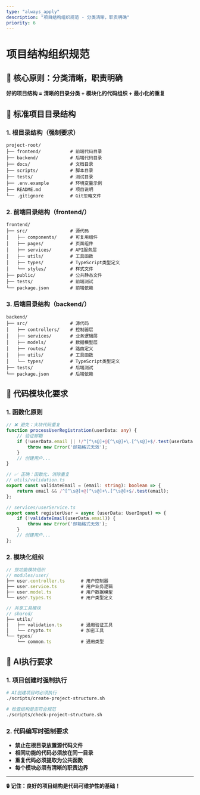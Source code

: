 ```yaml
---
type: "always_apply"
description: "项目结构组织规范 - 分类清晰，职责明确"
priority: 6
---
```


# 项目结构组织规范

## 🎯 核心原则：分类清晰，职责明确

**好的项目结构 = 清晰的目录分类 + 模块化的代码组织 + 最小化的重复**

## 📁 标准项目目录结构

### 1. 根目录结构（强制要求）
```
project-root/
├── frontend/           # 前端代码目录
├── backend/            # 后端代码目录
├── docs/               # 文档目录
├── scripts/            # 脚本目录
├── tests/              # 测试目录
├── .env.example        # 环境变量示例
├── README.md           # 项目说明
└── .gitignore          # Git忽略文件
```

### 2. 前端目录结构（frontend/）
```
frontend/
├── src/                # 源代码
│   ├── components/     # 可复用组件
│   ├── pages/          # 页面组件
│   ├── services/       # API服务层
│   ├── utils/          # 工具函数
│   ├── types/          # TypeScript类型定义
│   └── styles/         # 样式文件
├── public/             # 公共静态文件
├── tests/              # 前端测试
└── package.json        # 前端依赖
```

### 3. 后端目录结构（backend/）
```
backend/
├── src/                # 源代码
│   ├── controllers/    # 控制器层
│   ├── services/       # 业务逻辑层
│   ├── models/         # 数据模型层
│   ├── routes/         # 路由定义
│   ├── utils/          # 工具函数
│   └── types/          # TypeScript类型定义
├── tests/              # 后端测试
└── package.json        # 后端依赖
```

## 🧩 代码模块化要求

### 1. 函数化原则
```typescript
// ❌ 避免：大块代码重复
function processUserRegistration(userData: any) {
    // 验证邮箱
    if (!userData.email || !/^[^\s@]+@[^\s@]+\.[^\s@]+$/.test(userData.email)) {
        throw new Error('邮箱格式无效');
    }
    // 创建用户...
}

// ✅ 正确：函数化，消除重复
// utils/validation.ts
export const validateEmail = (email: string): boolean => {
    return email && /^[^\s@]+@[^\s@]+\.[^\s@]+$/.test(email);
};

// services/userService.ts
export const registerUser = async (userData: UserInput) => {
    if (!validateEmail(userData.email)) {
        throw new Error('邮箱格式无效');
    }
    // 创建用户...
};
```

### 2. 模块化组织
```typescript
// 按功能模块组织
// modules/user/
├── user.controller.ts      # 用户控制器
├── user.service.ts         # 用户业务逻辑
├── user.model.ts           # 用户数据模型
└── user.types.ts           # 用户类型定义

// 共享工具模块
// shared/
├── utils/
│   ├── validation.ts       # 通用验证工具
│   └── crypto.ts           # 加密工具
└── types/
    └── common.ts           # 通用类型
```

## 🎯 AI执行要求

### 1. 项目创建时强制执行
```bash
# AI创建项目时必须执行
./scripts/create-project-structure.sh

# 检查结构是否符合规范
./scripts/check-project-structure.sh
```

### 2. 代码编写时强制要求
- **禁止在根目录放置源代码文件**
- **相同功能的代码必须放在同一目录**
- **重复代码必须提取为公共函数**
- **每个模块必须有清晰的职责边界**

---

**🔒 记住：良好的项目结构是代码可维护性的基础！**
